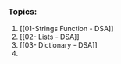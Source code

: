 
### Topics:

1. [[01-Strings Function - DSA]]
2. [[02- Lists - DSA]]
3. [[03- Dictionary - DSA]]
4. 